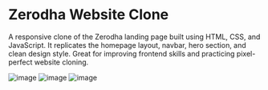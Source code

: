# Zerodha Website Clone

A responsive clone of the Zerodha landing page built using HTML, CSS, and JavaScript. It replicates the homepage layout, navbar, hero section, and clean design style. Great for improving frontend skills and practicing pixel-perfect website cloning.
 
![image](https://github.com/user-attachments/assets/b907c842-1bd4-4489-b845-b9c68c72f515)
![image](https://github.com/user-attachments/assets/bf7b5113-bb58-4725-a1ed-bbcafcf87d02)
![image](https://github.com/user-attachments/assets/5f8faa2e-a8a1-487d-9568-18f52220c65e)
